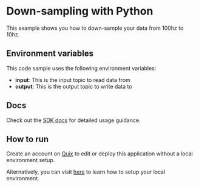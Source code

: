 # Down-sampling with Python

This example shows you how to down-sample your data from 100hz to 10hz.

## Environment variables

This code sample uses the following environment variables:

- **input**: This is the input topic to read data from
- **output**: This is the output topic to write data to

## Docs
Check out the [SDK docs](https://docs.quix.io/sdk-intro.html) for detailed usage guidance.

## How to run
Create an account on [Quix](https://portal.platform.quix.ai/self-sign-up?xlink=github) to edit or deploy this application without a local environment setup.

Alternatively, you can visit [here](https://docs.quix.io/sdk/python-setup.html) to learn how to setup your local environment.